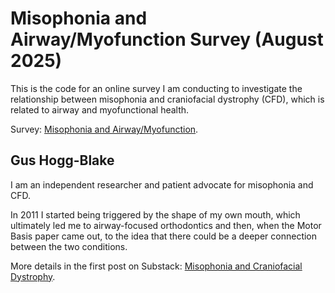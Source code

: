 # Misophonia and Airway/Myofunction Survey (August 2025)

This is the code for an online survey I am conducting to investigate the relationship between misophonia and craniofacial dystrophy (CFD), which is related to airway and myofunctional health.

Survey: [Misophonia and Airway/Myofunction](https://miso-airway-survey.vercel.app/).

## Gus Hogg-Blake

I am an independent researcher and patient advocate for misophonia and CFD.

In 2011 I started being triggered by the shape of my own mouth, which ultimately led me to airway-focused orthodontics and then, when the Motor Basis paper came out, to the idea that there could be a deeper connection between the two conditions.

More details in the first post on Substack: [Misophonia and Craniofacial Dystrophy](//misocfd.substack.com).
